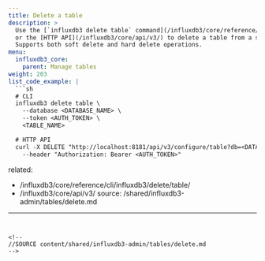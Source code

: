 ```yaml
---
title: Delete a table
description: >
  Use the [`influxdb3 delete table` command](/influxdb3/core/reference/cli/influxdb3/delete/table/)
  or the [HTTP API](/influxdb3/core/api/v3/) to delete a table from a specified database in {{< product-name >}}.
  Supports both soft delete and hard delete operations.
menu:
  influxdb3_core:
    parent: Manage tables
weight: 203
list_code_example: |
  ```sh
  # CLI
  influxdb3 delete table \
    --database <DATABASE_NAME> \
    --token <AUTH_TOKEN> \
    <TABLE_NAME>

  # HTTP API
  curl -X DELETE "http://localhost:8181/api/v3/configure/table?db=<DATABASE_NAME>&table=<TABLE_NAME>" \
    --header "Authorization: Bearer <AUTH_TOKEN>"
  ```
related:
  - /influxdb3/core/reference/cli/influxdb3/delete/table/
  - /influxdb3/core/api/v3/
source: /shared/influxdb3-admin/tables/delete.md
---
```


<!--
//SOURCE content/shared/influxdb3-admin/tables/delete.md
-->